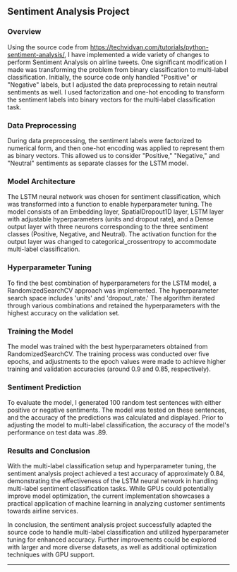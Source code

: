 

## Sentiment Analysis Project

### Overview
Using the source code from https://techvidvan.com/tutorials/python-sentiment-analysis/, I have implemented a wide variety of changes to perform Sentiment Analysis on airline tweets. One significant modification I made was transforming the problem from binary classification to multi-label classification. Initially, the source code only handled "Positive" or "Negative" labels, but I adjusted the data preprocessing to retain neutral sentiments as well. I used factorization and one-hot encoding to transform the sentiment labels into binary vectors for the multi-label classification task.

### Data Preprocessing
During data preprocessing, the sentiment labels were factorized to numerical form, and then one-hot encoding was applied to represent them as binary vectors. This allowed us to consider "Positive," "Negative," and "Neutral" sentiments as separate classes for the LSTM model.

### Model Architecture
The LSTM neural network was chosen for sentiment classification, which was transformed into a function to enable hyperparameter tuning. The model consists of an Embedding layer, SpatialDropout1D layer, LSTM layer with adjustable hyperparameters (units and dropout rate), and a Dense output layer with three neurons corresponding to the three sentiment classes (Positive, Negative, and Neutral). The activation function for the output layer was changed to categorical_crossentropy to accommodate multi-label classification.

### Hyperparameter Tuning
To find the best combination of hyperparameters for the LSTM model, a RandomizedSearchCV approach was implemented. The hyperparameter search space includes 'units' and 'dropout_rate.' The algorithm iterated through various combinations and retained the hyperparameters with the highest accuracy on the validation set.

### Training the Model
The model was trained with the best hyperparameters obtained from RandomizedSearchCV. The training process was conducted over five epochs, and adjustments to the epoch values were made to achieve higher training and validation accuracies (around 0.9 and 0.85, respectively).

### Sentiment Prediction
To evaluate the model, I generated 100 random test sentences with either positive or negative sentiments. The model was tested on these sentences, and the accuracy of the predictions was calculated and displayed. Prior to adjusting the model to multi-label classification, the accuracy of the model's performance on test data was .89.

### Results and Conclusion
With the multi-label classification setup and hyperparameter tuning, the sentiment analysis project achieved a test accuracy of approximately 0.84, demonstrating the effectiveness of the LSTM neural network in handling multi-label sentiment classification tasks. While GPUs could potentially improve model optimization, the current implementation showcases a practical application of machine learning in analyzing customer sentiments towards airline services.

In conclusion, the sentiment analysis project successfully adapted the source code to handle multi-label classification and utilized hyperparameter tuning for enhanced accuracy. Further improvements could be explored with larger and more diverse datasets, as well as additional optimization techniques with GPU support.

---


